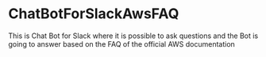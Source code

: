# ChatBotForSlackAwsFAQ
This is Chat Bot for Slack where it is possible to ask questions and the Bot is going to answer based on the FAQ of the official AWS documentation
